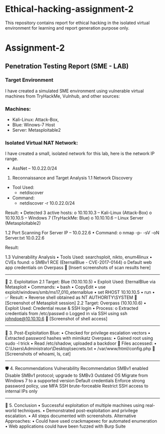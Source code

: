 # Ethical-hacking-assignment-2
This repository contains report for ethical hacking in the isolated virtual environment for learning and report generation purpose only.
# Assignment-2
## Penetration Testing Report (SME - LAB)
### Target Environment
I have created a simulated SME environment using vulnerable virtual machines from TryHackMe, Vulnhub, and other sources:
### Machines:
  - Kali-Linux: Attack-Box,
  - Blue: Winows-7 Host
  - Server: Metasploitable2
### Isolated Virtual NAT Network: 
I have created a small, isolated network for this lab, here is the network IP range.
 - AssNet – 10.0.22.0/24
1. Reconnaissance and Target Analysis
  1.1 Network Discovery
  - Tool Used: 
    - netdiscover
  - Command:
    - netdiscover -r 10.0.22.0/24

Result:
•	Detected 3 active hosts: 
o	10.10.10.3 – Kali-Linux (Attack-Box)
o	10.10.10.5 – Windows 7 (TryHackMe: Blue)
o	10.10.10.6 – Linux Server (Metasploitable2)


1.2 Port Scanning For Server IP – 10.0.22.6
•	Command:
o	nmap -p- -sV -oN Server.txt 10.0.22.6

Result:

1.3 Vulnerability Analysis
•	Tools Used: searchsploit, nikto, enum4linux
•	CVEs found: 
o	SMBv1 RCE (EternalBlue - CVE-2017-0144)
o	Default web app credentials on Overpass
📸 [Insert screenshots of scan results here]
________________________________________
🧨 2. Exploitation
2.1 Target: Blue (10.10.10.5)
•	Exploit Used: EternalBlue via Metasploit
•	Commands:
•	bash
•	CopyEdit
•	use exploit/windows/smb/ms17_010_eternalblue
•	set RHOST 10.10.10.5
•	run
•	
✅ Result:
•	Reverse shell obtained as NT AUTHORITY\\SYSTEM
📸 [Screenshot of Metasploit session]
2.2 Target: Overpass (10.10.10.6)
•	Exploit Used: Credential reuse & SSH login
•	Process: 
o	Extracted credentials from /etc/passwd
o	Logged in via SSH using ssh johndoe@10.10.10.6
📸 [Screenshot of shell access]
________________________________________
🧬 3. Post-Exploitation
Blue:
•	Checked for privilege escalation vectors
•	Extracted password hashes with mimikatz
Overpass:
•	Gained root using sudo -l trick
•	Read /etc/shadow, uploaded a backdoor
📁 Files accessed:
•	C:\\Users\\Administrator\\Desktop\\secrets.txt
•	/var/www/html/config.php
📸 [Screenshots of whoami, ls, cat]
________________________________________
🛡️ 4. Recommendations
Vulnerability	Recommendation
SMBv1 enabled	Disable SMBv1 protocol; upgrade to SMBv3
Outdated OS	Migrate from Windows 7 to a supported version
Default credentials	Enforce strong password policy, use MFA
SSH brute-forceable	Restrict SSH access to internal IPs only
________________________________________
📌 5. Conclusion
•	Successful exploitation of multiple machines using real-world techniques.
•	Demonstrated post-exploitation and privilege escalation.
•	All steps documented with screenshots.
Alternative Approaches:
•	Could have used crackmapexec for automated enumeration
•	Web applications could have been fuzzed with Burp Suite

